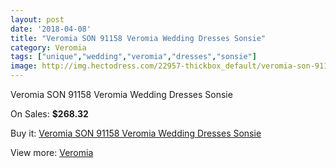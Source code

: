 ```yaml
---
layout: post
date: '2018-04-08'
title: "Veromia SON 91158 Veromia Wedding Dresses Sonsie"
category: Veromia
tags: ["unique","wedding","veromia","dresses","sonsie"]
image: http://img.hectodress.com/22957-thickbox_default/veromia-son-91158-veromia-wedding-dresses-sonsie.jpg
---
```

Veromia SON 91158 Veromia Wedding Dresses Sonsie

On Sales: **$268.32**
<a href="https://www.hectodress.com/veromia/10660-veromia-son-91158-veromia-wedding-dresses-sonsie.html"><amp-img layout="responsive" width="600" height="600" src="//img.hectodress.com/22957-thickbox_default/veromia-son-91158-veromia-wedding-dresses-sonsie.jpg" alt="Veromia SON 91158 Veromia Wedding Dresses Sonsie 0" /></a>
<a href="https://www.hectodress.com/veromia/10660-veromia-son-91158-veromia-wedding-dresses-sonsie.html"><amp-img layout="responsive" width="600" height="600" src="//img.hectodress.com/22959-thickbox_default/veromia-son-91158-veromia-wedding-dresses-sonsie.jpg" alt="Veromia SON 91158 Veromia Wedding Dresses Sonsie 1" /></a>
<a href="https://www.hectodress.com/veromia/10660-veromia-son-91158-veromia-wedding-dresses-sonsie.html"><amp-img layout="responsive" width="600" height="600" src="//img.hectodress.com/22958-thickbox_default/veromia-son-91158-veromia-wedding-dresses-sonsie.jpg" alt="Veromia SON 91158 Veromia Wedding Dresses Sonsie 2" /></a>

Buy it: [Veromia SON 91158 Veromia Wedding Dresses Sonsie](https://www.hectodress.com/veromia/10660-veromia-son-91158-veromia-wedding-dresses-sonsie.html "Veromia SON 91158 Veromia Wedding Dresses Sonsie")

View more: [Veromia](https://www.hectodress.com/171-veromia "Veromia")